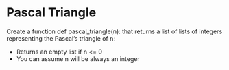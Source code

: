 # Pascal Triangle 
Create a function def pascal_triangle(n): that returns a list of lists of integers representing the Pascal’s triangle of n:

- Returns an empty list if n <= 0
- You can assume n will be always an integer